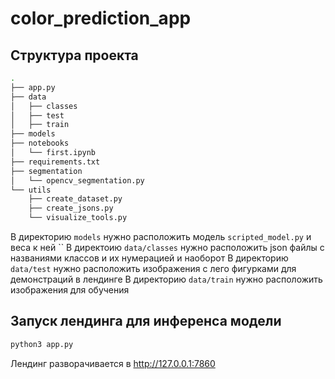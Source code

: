 # color_prediction_app

## Структура проекта

```sh
.
├── app.py
├── data
│   ├── classes
│   ├── test
│   ├── train
├── models
├── notebooks
│   └── first.ipynb
├── requirements.txt
├── segmentation
│   └── opencv_segmentation.py
└── utils
    ├── create_dataset.py
    ├── create_jsons.py
    └── visualize_tools.py
```


В директорию `models` нужно расположить модель `scripted_model.py` и веса к ней ``
В директоию `data/classes` нужно расположить json файлы с названиями классов и их нумерацией и наоборот
В директорию `data/test` нужно расположить изображения с лего фигурками для демонстраций в лендинге
В директорию `data/train` нужно расположить изображения для обучения

## Запуск лендинга для инференса модели

```bash
python3 app.py
```

Лендинг разворачивается в http://127.0.0.1:7860